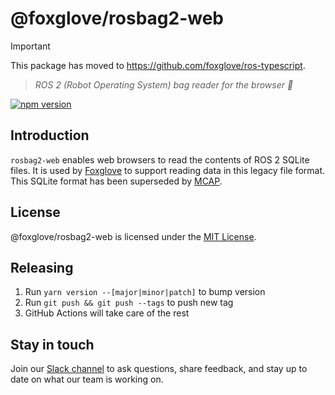 # @foxglove/rosbag2-web

> [!IMPORTANT]
> This package has moved to https://github.com/foxglove/ros-typescript.

> _ROS 2 (Robot Operating System) bag reader for the browser 👜_

[![npm version](https://img.shields.io/npm/v/@foxglove/rosbag2-web.svg?style=flat)](https://www.npmjs.com/package/@foxglove/rosbag2-web)

## Introduction

`rosbag2-web` enables web browsers to read the contents of ROS 2 SQLite files. It is used by [Foxglove](https://foxglove.dev) to support reading data in this legacy file format. This SQLite format has been superseded by [MCAP](https://mcap.dev).

## License

@foxglove/rosbag2-web is licensed under the [MIT License](https://opensource.org/licenses/MIT).

## Releasing

1. Run `yarn version --[major|minor|patch]` to bump version
2. Run `git push && git push --tags` to push new tag
3. GitHub Actions will take care of the rest

## Stay in touch

Join our [Slack channel](https://foxglove.dev/slack) to ask questions, share feedback, and stay up to date on what our team is working on.
